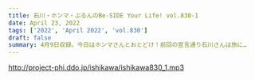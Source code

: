 ```yaml
---
title: 石川・ホンマ・ぶるんのBe-SIDE Your Life! vol.830-1
date: April 23, 2022
tags: ['2022', 'April 2022', 'vol.830']
draft: false
summary: 4月9日収録。今日はホンマさんとおとどけ！前回の宣言通り石川さんは旅に…
---
```


http://project-phi.ddo.jp/ishikawa/ishikawa830_1.mp3
